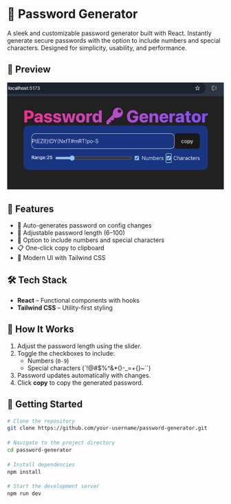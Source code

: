 # 🔐 Password Generator

A sleek and customizable password generator built with React. Instantly generate secure passwords with the option to include numbers and special characters. Designed for simplicity, usability, and performance.

## 📸 Preview
![](2025-04-17-01-16-53.png)

## 🚀 Features

- 🔄 Auto-generates password on config changes
- 🔢 Adjustable password length (6–100)
- 🔣 Option to include numbers and special characters
- 📋 One-click copy to clipboard
- 💅 Modern UI with Tailwind CSS

## 🛠️ Tech Stack

- **React** – Functional components with hooks
- **Tailwind CSS** – Utility-first styling

## 🧩 How It Works

1. Adjust the password length using the slider.
2. Toggle the checkboxes to include:
   - Numbers (`0-9`)
   - Special characters (`!@#$%^&*()-_=+{}~``)
3. Password updates automatically with changes.
4. Click **copy** to copy the generated password.

## 📂 Getting Started

```bash
# Clone the repository
git clone https://github.com/your-username/password-generator.git

# Navigate to the project directory
cd password-generator

# Install dependencies
npm install

# Start the development server
npm run dev
